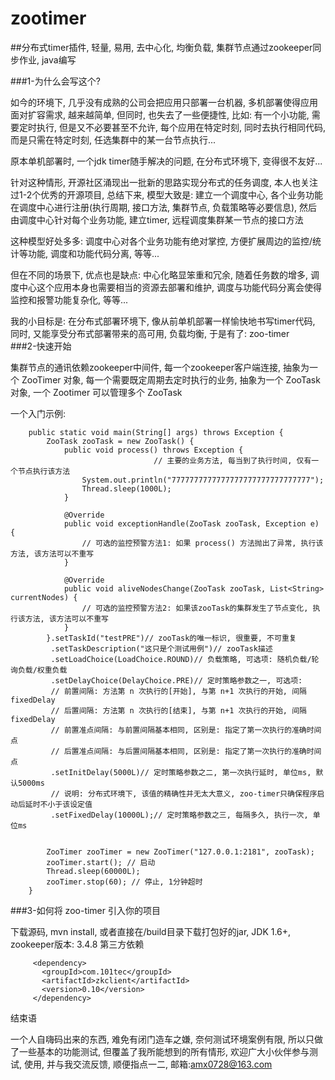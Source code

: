 # zootimer
##分布式timer插件, 轻量, 易用, 去中心化, 均衡负载, 集群节点通过zookeeper同步作业, java编写 

###1-为什么会写这个?

如今的环境下, 几乎没有成熟的公司会把应用只部署一台机器, 多机部署使得应用面对扩容需求, 越来越简单, 但同时, 也失去了一些便捷性, 比如: 有一个小功能, 需要定时执行, 但是又不必要甚至不允许, 每个应用在特定时刻, 同时去执行相同代码, 而是只需在特定时刻, 任选集群中的某一台节点执行...


原本单机部署时, 一个jdk timer随手解决的问题, 在分布式环境下, 变得很不友好... 

针对这种情形, 开源社区涌现出一批新的思路实现分布式的任务调度, 本人也关注过1-2个优秀的开源项目, 总结下来, 模型大致是: 建立一个调度中心, 各个业务功能在调度中心进行注册(执行周期, 接口方法, 集群节点, 负载策略等必要信息), 然后由调度中心针对每个业务功能, 建立timer, 远程调度集群某一节点的接口方法

这种模型好处多多: 调度中心对各个业务功能有绝对掌控, 方便扩展周边的监控/统计等功能, 调度和功能代码分离, 等等...

但在不同的场景下, 优点也是缺点: 中心化略显笨重和冗余, 随着任务数的增多, 调度中心这个应用本身也需要相当的资源去部署和维护, 调度与功能代码分离会使得监控和报警功能复杂化, 等等...


我的小目标是: 在分布式部署环境下, 像从前单机部署一样愉快地书写timer代码, 同时, 又能享受分布式部署带来的高可用, 负载均衡, 于是有了: zoo-timer
    
###2-快速开始

集群节点的通讯依赖zookeeper中间件, 每一个zookeeper客户端连接, 抽象为一个 ZooTimer 对象, 每一个需要既定周期去定时执行的业务, 抽象为一个 ZooTask 对象, 一个 Zootimer 可以管理多个 ZooTask

一个入门示例:
```
	public static void main(String[] args) throws Exception {
		ZooTask zooTask = new ZooTask() {
			public void process() throws Exception {
                                // 主要的业务方法, 每当到了执行时间, 仅有一个节点执行该方法
				System.out.println("7777777777777777777777777777777");
				Thread.sleep(1000L);
			}

			@Override
			public void exceptionHandle(ZooTask zooTask, Exception e) {
				// 可选的监控预警方法1: 如果 process() 方法抛出了异常, 执行该方法, 该方法可以不重写
			}

			@Override
			public void aliveNodesChange(ZooTask zooTask, List<String> currentNodes) {
				// 可选的监控预警方法2: 如果该zooTask的集群发生了节点变化, 执行该方法, 该方法可以不重写
			}
		}.setTaskId("testPRE")// zooTask的唯一标识, 很重要, 不可重复
		 .setTaskDescription("这只是个测试用例")// zooTask描述
		 .setLoadChoice(LoadChoice.ROUND)// 负载策略, 可选项: 随机负载/轮询负载/权重负载
		 .setDelayChoice(DelayChoice.PRE)// 定时策略参数之一, 可选项: 
		 // 前置间隔: 方法第 n 次执行的[开始], 与第 n+1 次执行的开始, 间隔 fixedDelay 
		 // 后置间隔: 方法第 n 次执行的[结束], 与第 n+1 次执行的开始, 间隔 fixedDelay
		 // 前置准点间隔: 与前置间隔基本相同, 区别是: 指定了第一次执行的准确时间点
		 // 后置准点间隔: 与后置间隔基本相同, 区别是: 指定了第一次执行的准确时间点
		 .setInitDelay(5000L)// 定时策略参数之二, 第一次执行延时, 单位ms, 默认5000ms
		 // 说明: 分布式环境下, 该值的精确性并无太大意义, zoo-timer只确保程序启动后延时不小于该设定值
		 .setFixedDelay(10000L);// 定时策略参数之三, 每隔多久, 执行一次, 单位ms
		    

		ZooTimer zooTimer = new ZooTimer("127.0.0.1:2181", zooTask);
		zooTimer.start(); // 启动
		Thread.sleep(60000L);
		zooTimer.stop(60); // 停止, 1分钟超时	
 	}
```



###3-如何将 zoo-timer 引入你的项目

下载源码, mvn install, 或者直接在/build目录下载打包好的jar, JDK 1.6+, zookeeper版本: 3.4.8 第三方依赖
```
     <dependency>
       <groupId>com.101tec</groupId>
       <artifactId>zkclient</artifactId>
       <version>0.10</version>
     </dependency>
```

结束语

一个人自嗨码出来的东西, 难免有闭门造车之嫌, 奈何测试环境案例有限, 所以只做了一些基本的功能测试, 但覆盖了我所能想到的所有情形, 欢迎广大小伙伴参与测试, 使用, 并与我交流反馈, 顺便指点一二, 邮箱:amx0728@163.com
